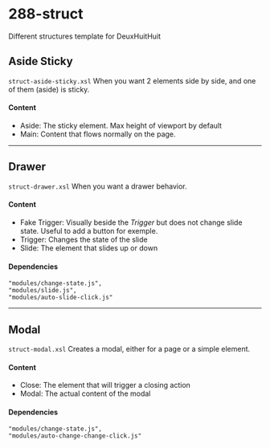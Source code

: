 # 288-struct
Different structures template for DeuxHuitHuit


## Aside Sticky
```struct-aside-sticky.xsl```
When you want 2 elements side by side, and one of them (aside) is sticky.

#### Content
- Aside: The sticky element. Max height of viewport by default
- Main: Content that flows normally on the page.

---

## Drawer
```struct-drawer.xsl```
When you want a drawer behavior. 

#### Content
- Fake Trigger: Visually beside the *Trigger* but does not change slide state. Useful to add a button for exemple.
- Trigger: Changes the state of the slide
- Slide: The element that slides up or down

#### Dependencies
```
"modules/change-state.js",
"modules/slide.js",
"modules/auto-slide-click.js"
```

---

## Modal
```struct-modal.xsl```
Creates a modal, either for a page or a simple element.

#### Content
- Close: The element that will trigger a closing action
- Modal: The actual content of the modal

#### Dependencies
```
"modules/change-state.js",
"modules/auto-change-change-click.js"
```
